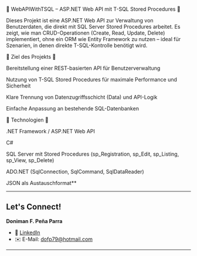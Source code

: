 🔷 WebAPIWithTSQL – ASP.NET Web API mit T-SQL Stored Procedures 🔷

Dieses Projekt ist eine ASP.NET Web API zur Verwaltung von Benutzerdaten, die direkt mit SQL Server Stored Procedures arbeitet.
Es zeigt, wie man CRUD-Operationen (Create, Read, Update, Delete) implementiert, ohne ein ORM wie Entity Framework zu nutzen – ideal für Szenarien, in denen direkte T-SQL-Kontrolle benötigt wird.

🔷 Ziel des Projekts 🔷

Bereitstellung einer REST-basierten API für Benutzerverwaltung

Nutzung von T-SQL Stored Procedures für maximale Performance und Sicherheit

Klare Trennung von Datenzugriffsschicht (Data) und API-Logik

Einfache Anpassung an bestehende SQL-Datenbanken

🔷 Technologien 🔷

.NET Framework / ASP.NET Web API

C#

SQL Server mit Stored Procedures (sp_Registration, sp_Edit, sp_Listing, sp_View, sp_Delete)

ADO.NET (SqlConnection, SqlCommand, SqlDataReader)

JSON als Austauschformat**
________________________________________
## Let's Connect!

**Doniman F. Peña Parra**

- 🔗 [LinkedIn](https://www.linkedin.com/in/doniman-francisco-pe%C3%B1a-parra-609263232/)
- ✉️ E-Mail: [dofp79@hotmail.com](mailto:dofp79@hotmail.com)

________________________________________

